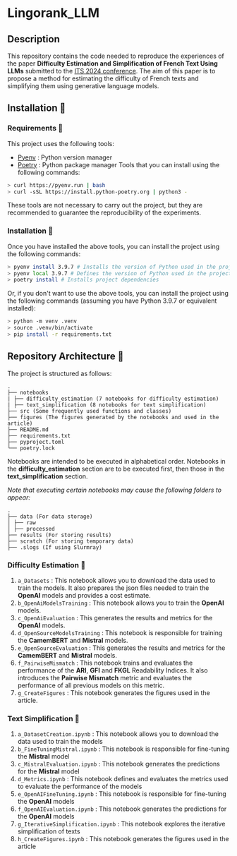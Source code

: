 # Lingorank_LLM

## Description

This repository contains the code needed to reproduce the experiences of the paper **Difficulty Estimation and Simplification of French Text Using LLMs** submitted to the [ITS 2024 conference](https://iis-international.org/its2024-generative-intelligence-and-its/#). The aim of this paper is to propose a method for estimating the difficulty of French texts and simplifying them using generative language models.

## Installation 🐼

### Requirements 🐨

This project uses the following tools:
- [Pyenv](https://github.com/pyenv/pyenv-installer) : Python version manager
- [Poetry](https://python-poetry.org/docs/#installation) : Python package manager
Tools that you can install using the following commands:
```bash
> curl https://pyenv.run | bash
> curl -sSL https://install.python-poetry.org | python3 -
```

These tools are not necessary to carry out the project, but they are recommended to guarantee the reproducibility of the experiments.

### Installation 🐻

Once you have installed the above tools, you can install the project using the following commands:
```bash
> pyenv install 3.9.7 # Installs the version of Python used in the project
> pyenv local 3.9.7 # Defines the version of Python used in the project
> poetry install # Installs project dependencies
```

Or, if you don't want to use the above tools, you can install the project using the following commands (assuming you have Python 3.9.7 or equivalent installed):
```bash
> python -m venv .venv
> source .venv/bin/activate
> pip install -r requirements.txt
```

## Repository Architecture 🦥

The project is structured as follows:
```
.
├── notebooks
| ├── difficulty_estimation (7 notebooks for difficulty estimation)
| ├── text_simplification (8 notebooks for text simplification)
├── src (Some frequently used functions and classes)
├── figures (The figures generated by the notebooks and used in the article)
├── README.md
├── requirements.txt
├── pyproject.toml
└── poetry.lock
```

Notebooks are intended to be executed in alphabetical order. Notebooks in the **difficulty_estimation** section are to be executed first, then those in the **text_simplification** section.

*Note that executing certain notebooks may cause the following folders to appear:*
```
.
├── data (For data storage)
│ ├── raw
│ ├── processed
├── results (For storing results)
├── scratch (For storing temporary data)
├── .slogs (If using Slurmray)
```

### Difficulty Estimation 🐳

1. `a_Datasets` : This notebook allows you to download the data used to train the models. It also prepares the json files needed to train the **OpenAI** models and provides a cost estimate.
2. `b_OpenAiModelsTraining` : This notebook allows you to train the **OpenAI** models.
3. `c_OpenAiEvaluation` : This generates the results and metrics for the **OpenAI** models.
4. `d_OpenSourceModelsTraining` : This notebook is responsible for training the **CamemBERT** and **Mistral** models.
5. `e_OpenSourceEvaluation` : This generates the results and metrics for the **CamemBERT** and **Mistral** models.
6. `f_PairwiseMismatch` : This notebook trains and evaluates the performance of the **ARI**, **GFI** and **FKGL** Readability Indices. It also introduces the **Pairwise Mismatch** metric and evaluates the performance of all previous models on this metric.
7. `g_CreateFigures` : This notebook generates the figures used in the article.

### Text Simplification 🐬

1. `a_DatasetCreation.ipynb` : This notebook allows you to download the data used to train the models
2. `b_FineTuningMistral.ipynb` : This notebook is responsible for fine-tuning the **Mistral** model
3. `c_MistralEvaluation.ipynb` : This notebook generates the predictions for the **Mistral** model
4. `d_Metrics.ipynb` : This notebook defines and evaluates the metrics used to evaluate the performance of the models
5. `e_OpenAIFineTuning.ipynb` : This notebook is responsible for fine-tuning the **OpenAI** models
6. `f_OpenAIEvaluation.ipynb` : This notebook generates the predictions for the **OpenAI** models
7. `g_IterativeSimplification.ipynb` : This notebook explores the iterative simplification of texts
8. `h_CreateFigures.ipynb` : This notebook generates the figures used in the article